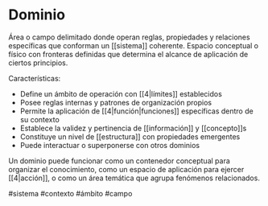 # Dominio

Área o campo delimitado donde operan reglas, propiedades y relaciones específicas que conforman un [[sistema]] coherente. Espacio conceptual o físico con fronteras definidas que determina el alcance de aplicación de ciertos principios.

Características:
- Define un ámbito de operación con [[4|límites]] establecidos
- Posee reglas internas y patrones de organización propios
- Permite la aplicación de [[4|función|funciones]] específicas dentro de su contexto
- Establece la validez y pertinencia de [[información]] y [[concepto]]s
- Constituye un nivel de [[estructura]] con propiedades emergentes
- Puede interactuar o superponerse con otros dominios

Un dominio puede funcionar como un contenedor conceptual para organizar el conocimiento, como un espacio de aplicación para ejercer [[4|acción]], o como un área temática que agrupa fenómenos relacionados.


#sistema #contexto #ámbito #campo
